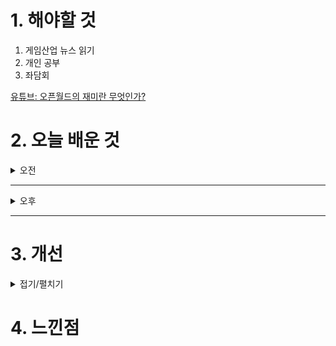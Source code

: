 
# 1. 해야할 것

1. 게임산업 뉴스 읽기 
2. 개인 공부  
3. 좌담회

[유튜브: 오픈월드의 재미란 무엇인가?](https://www.youtube.com/watch?v=goU6YfKWEIc)

# 2. 오늘 배운 것

<details>
<summary>오전</summary>

## 오늘의 뉴스
### 요약
■ AGF 2024, 10월 25일 스테이지 타임테이블 공개
국내 최대 규모 애니메이션 X 게임 축제 'AGF 2024’가 오는 10월 25일(금), 공식 SNS와 홈페이지를 통해 RED & BLUE 스테이지 타임테이블을 공개합니다. 메인 스폰서 '명조:워더링 더 웨이브'가 운영하는 RED 스테이지에는 인기 버추얼 유튜버 그룹 ‘스텔라이브’의 멤버 아라하시 타비, 아카네 리제, 아오쿠모 린이 직접 ‘명조’의 신규 소식과 함께 다양한 정보들을 공개할 예정으로 더욱 화제를 모으고 있습니다. 여기에 인기 애니메이션의 스테이지에 유명 성우진 출연이 예고되어, 서브컬처 팬들의 폭발적인 관심이 예상됩니다.

■ 플레이위드, '드래곤 플라이트2' 티저 사이트 공개
㈜플레이위드코리아(대표 김학준)는 ㈜플레이위드게임즈가 개발 중인 신작 모바일 게임 [드래곤 플라이트2]의 티저 사이트를 공개했습니다. 플레이위드코리아가 퍼블리싱 서비스 예정인 [드래곤 플라이트2]는 전작 [드래곤 플라이트 / 개발, 퍼블리싱 : ㈜라인게임즈]의 지식재산권(IP)을 계승한 정식 후속작입니다. 

■ 하이브IM 지스타 2024 조감도 공개, '아키텍트' 시연한다 
하이브IM(대표 정우용)은 24일, 신작 '아키텍트: 랜드 오브 엑자일(이하 아키텍트)'을 주제로 한 지스타 2024 부스 조감도를 공개했습니다. 하이브IM은 100 부스 규모로 지스타 2024 B2C관 제2전시장에 참가합니다.

■ '몬헌 와일즈', 11월 1일 오픈 베타 테스트 실시
전 세계 헌터들이 기다려온 '몬스터헌터 와일즈'의 오픈 베타 테스트 소식이 마침내 공개됐습니다.  '몬스터헌터 와일즈'의 오픈 베타 테스트는 PS5, XSX|S, PC(스팀)을 통해 진행되며, 모든 플랫폼 통틀어 11월 1일(금) 12:00부터 11월 4일(월) 11:59(한국 시간)까지 진행될 예정입니다. 크로스 플레이를 지원하는 만큼, 플랫폼에 상관없이 함께 즐길 수 있습니다.

■ 시리즈 최초 턴제 전략, '메탈슬러그 택틱스' 11월 5일 출시
에이치투 인터렉티브(이하 H2 INTERACTIVE, 대표 허준하)는 레이커 스튜디오(LEIKIR STUDIO)가 개발한 턴제 전략 게임 '메탈 슬러그 택틱스(Metal Slug Tactics)' 한국어판(다운로드 버전)을 오는 11월 5일 PC, PS4, PS5, 그리고 닌텐도 스위치로 정식 출시할 예정이라고 밝혔습니다. '메탈 슬러그 택틱스'는 수많은 플레이어들의 사랑을 받아온 인기 타이틀 '메탈 슬러그' 시리즈의 독특한 매력과 추억을 불러일으키는 재미를 전략 게임 스타일로 만들어 낸 새로운 작품입니다.

■ '클로저스', 12월 12일부로 나딕게임즈로 서비스 이관 
나딕게임즈가 개발, 넥슨이 서비스하던 MORPG '클로저스'가 출시 10년 만에 넥슨의 품을 떠나게 됐습니다. 이에 따라 '클로저스'의 라이브 서비스는 12월 12일부로 넥슨을 떠나 개발사인 나딕게임즈로 이관, 직접 서비스하게 됩니다.

■ 엔씨소프트 난투형 게임, '배틀크러쉬' 서비스 종료 
엔씨소프트의 난투 액션 게임 '배틀크러쉬'가 23일 구체적인 서비스 종료 일정을 공지했습니다. 서비스가 종료됨에 따라, 엔씨소프트는 2024년 6월 27일 오후 4시부터 10월 23일 오후 4시 사이에 구매한 모든 유료 상품에 대한 환불을 지원할 방침입니다.

■ 에픽게임즈, 새 통합 콘텐츠 마켓플레이스 '팹(Fab)' 런칭
언리얼 엔진과 에픽 에코시스템의 마켓플레이스가 통합된 새로운 콘텐츠 마켓플레이스 '팹'이 정식 출시됐습니다. 팹에서 제공하는 기능들을 살펴보면, 먼저 ▲ KitBash3D, Dekogon Studios, Leartes Studios와 같은 스튜디오와 크리에이터가 제공하는 최고의 퀄리티 3D 에셋, VFX,  환경 등의 콘텐츠가 포함된 방대한 콘텐츠 라이브러리를 탐색할 수 있으며, ▲ '채널'을 사용하여 언리얼 엔진, UEFN, 그리고 Unity와 호환되는 콘텐츠를 찾을 수 있습니다.

■ KOG 신작 '리턴 얼라이브' 스팀 출시 
코그(KOG)가 신작 탑 다운 전략 슈터 '리턴 얼라이브'를 10월 23일 오전 11시(한국시각) 스팀을 통해 전세계에 출시 했다고 발표했습니다. 대규모 핵전쟁 이후 생존자들은 무법 지대를 만들었고, 이 무법지대에는 변이된 생명체와 자의식을 가진 전투 로봇 병기들의 위험이 도사리고 있습니다.

■ 국산 인디게임 시상식, '인디플 어워즈' 인기투표 시작
사단법인 한국인디게임협회는 대한민국 유일의 인디게임 시상식인 '인디플어워즈 2024'에서 후보작 총 16팀을 선정했으며, 게임을 좋아하는 유저 대상으로 온라인 인기투표를 진행한다고 밝혔습니다. 온라인 투표는 협회 공식 네이버카페 ‘인디플’에 작성된 후보작 게임들의 홍보글을 보고 게시글 ‘좋아요’ 버튼을 클릭하는 형태로 간편하게 참여가 가능하고 12월 12일(목)까지 투표를 할 수 있습니다.

■ MSI, AI PC의 미래를 열다: 안산 상록고에서 AI 특강 진행
(주)엠에스아이코리아(https://kr.msi.com, 대표 공번서)는 지난 10월 22일, 안산 상록고등학교 학생들을 대상으로 AI(인공지능) 교육 특강을 진행했다고 밝혔습니다. MSI코리아 담당자는 "이번 특강을 통해 학생들은 최신 AI 기술의 실제 사례를 접하고, MSI의 혁신적인 기술이 어 떻게 사람들의 생활을 변화시키고 있는지를 이해하게 되었다"며 "앞으로도 지역 사회와 함께 학생들이 필요한 기술 역량을 키울 수 있도록 지원할 것"이라고 전했습니다.

■ 웹젠, 지스타 2024서 '드래곤소드' 등 신작 2종 공개
웹젠(대표 김태영)이 '지스타2024'에 신작 2종을 출품합니다. 함께 출품하는 '테르비스'는 웹젠이 자체 개발 중인 서브컬처 수집형RPG 게임입니다. ‘드래곤소드’는 웹젠이 국내 게임 개발사 ‘하운드13’에 300억 원의 지분 투자와 함께 퍼블리싱 계약을 체결한 오픈월드 액션RPG 게임입니다.  자세한 출품작 정보와 부스 이벤트 내용은 ‘지스타2024’ 웹젠 출품작 특별 홈페이지를 개설해 추후 안내할 예정입니다.

■ CFK, 할로윈 맞이 스팀 게임 할인 프로모션 진행
글로벌 게임 퍼블리셔 CFK(대표 구창식)은 24일, 핼러윈 데이를 맞이해 자사의 게임 라인업이 할인 프로모션을 진행한다고 밝혔습니다. '식스타 게이트: 스타트레일'을 비롯해 '식혼도: 백화요란', '닌자일섬', '스마일모' 등 CFK의 인기 라인업이 대거 할인에 돌입, 게임을 구매하기에 좋은 기회가 될 것으로 보입니다.

■ EA SPORTS FC PRO 페스티벌, 12월 21일 광명서 개최
(NASDAQ: EA)는 2024년 12월 21일-22일 양일간 경기도 광명에서 아시아 유일의 축구 e스포츠 축제 FC Pro Festival 2024 (이하'FC PRO 페스티벌)을 개최한다고 발표했습니다. 이전 'FC PRO 페스티벌 대회에서 활약한 'FC 온라인 프로 선수 뿐만 아니라, 인플루언서 그리고 'FC 온라인, 'FC 모바일 의 일반 유저 선수들도 'FC PRO 페스티벌에 참여하여 화려한 게임플레이 기술을 선보일 예정입니다.
</details>

****

<details>
<summary>오후</summary>

## 좌담회
1. 어떤 수업 들었는가?
2. 어떻게 접하고 지원동기가 무엇인가?
3. 온라인/오프라인 둘 중 무엇으로 들었는가?
4. 수업은 계획한 상태로 진행되었는가? 변경이 되었는가?
5. 강사의 전문성은 어떤가?
6. 강의에서 무엇이 좋았는가?
7. 온라인이 좋냐? 오프라인이 좋냐?
8. 개선사항이 있으면 가감없이 말해달라.

****

## 100문 100답
가장 인상 깊었던 게임 시스템에 대해서 논리적으로 서술하세요.

가장 우수한 능력이 뭔가요?

가장 재미있게 한 게임과 그 이유가 뭔가요?

가장 최근에 한 팀 협업이 뭔가요?

가장 최악의 게임 시스템은 뭔가요?

가장 최악의 게임 컨텐츠는 뭔가요?

같은 장르에서 두 개의 게임을 선정하고 비교해보세요.

게임 거래를 어떤 시스템에서는 인플레이션이 심화될 것 같아서 뺐습니다. 왜 그럴 것 같은지 이야기를 해주세요.

게임 기획 전공이 아니라면, 게임 기획을 왜 하려고 하세요?

게임을 많이 하세요?

게임 기획자로서의 포부/목표/필요한 것/자신이 노력하고 있는 바를 말해주세요.

게임 기획자로서 가지고 있는 기술을 말해주세요.

게임 좋아하세요?

게임 중 가장 잘 만들었다고 생각하는 시스템은 뭔가요?

게임 중 가장 잘 만들었다고 생각하는 컨텐츠는 뭔가요?

게임 기획자를 왜 하려고 하세요?

게임 기획자에 대해서 설명해보세요.

게임기획자의 직군을 분류해보세요.

게임 회사에 입사하기 위해서 어떤 노력을 했나요?

경험치 100을 주는 몬스터를 네 명이 잡았을 경우에 경험치 분배를 어떻게 해야 할까요?

국산 MMORPG의 단점에 대해서 설명해주세요.

국산 MMORPG의 장점에 대해서 설명해주세요.

그래픽 퀄을 어떤 것을 다룰 수 있으신가요? 그 깊이는 어떠신가요?

기획자가 된다면 앞으로의 계획, 하고 싶은 것은 어떤 것이 있으세요? 3년 후? 5년 후?

기획자로서 갖춰야 할 덕목 혹은 소양은 무엇인가요?

기획자와 서비스의 관계에 대해서 말해주세요.

기획자와 커뮤니티의 관계에 대해서 말해주세요.

기획자에게 가장 중요한 역량은 무엇일까요?

게임의 비즈니스 모델에 대해서 설명해주세요.

동영상 제작 능력이 있으신가요?

DPS에 대해서 설명해주세요.

레벨 디자이너에서 중요시되는 것은 무엇인가요?

흥행하는 게임들의 통합 이유는 무엇인가요?

마지막으로 하고 싶은 말이 있으신가요?

맥, 마이크로소프트 UI 가이드라인을 겸로 공부해봤나요?

면접장의 예상 질문을 어떻게 생각했으며 어떻게 답하려고 노력했나요?

북미게임을 무엇을 해봤어요?

삶에 가장 큰 영향을 끼친 책 3권을 말해주세요.

상점이 대부분의 게임에 왜 기본 요소인가요?

성공한 게임도 인플레이션이 심화되는데 왜 그런 것 같은지 이야기해주세요.

스크립트를 언어는 어떤 것을 다룰 수 있으신가요?

시스템 디자이너가 어떤 일을 하나요?

시스템과 컨텐츠는 같은 영역인가요. 둘 중 어느 영역에서 세부적으로 어느 부분에서 자신의 역량을 발휘하고 싶은가요?

신입기획자가 하는 일이 뭔가요?

앞으로 나올 게임 중 가장 기대되는 게임과 그 이유는 무엇인가요?

앞으로 어떤 업무를 맡아서 진행하게 될 것 같아요?

앞으로의 게임 산업의 전망은 어떤가요?

야근할 수 있나요?

어떤 게임을 얼마나 해보셨나요? 어떤 장르의 게임을 주로 해보셨나요? PC와 모바일을 각각 분류해서 말해주세요.

어떤 장르의 게임을 좋아하세요?

언리얼 엔진을 할 줄 아세요?

엑셀 잘 하세요?

오버파워캐릭터에 대해서 어떻게 생각하세요?

모바일 게임이 트렌드가 되었는데 왜 온라인 게임에 입사하고 싶으세요?

우리 게임을 본인이 기획을 한다면 어떤 부분을 어떻게 수정하고 싶으세요?

유니티를 할 줄 아세요?

이력서를 보니 공백기간이 있는데, 그동안 뭐하셨어요?

입사하면 무엇을 얻어가고 싶으시고, 우리 회사는 얻을 수 있나요?

자기 연봉을 제시해보세요. 또한 그 이유는 무엇인가요?

자기 포트폴리오에 대해서 설명을 해보세요.

자신의 장점과 단점을 말해주세요.

잘 된 게임 데이터를 뜯어서 분석을 해본 적이 있나요? 있다면 거기서 무엇을 얻으셨나요?

재미있는 게임, 인기가 있는 게임 그리고 상업적으로 성공한 게임을 말해주세요. 다르다면 그 이유를 말해주세요.

저희 회사 게임을 해보셨나요?

졸업 후 경력이 없네요. 무엇을 하셨어요?

좋아하는 서브컬처 있으세요?

지금 본사의 게임을 하지 않는다면 왜 하지 않는지, 이유가 뭔가요?

최근에 게임 기획자가 되기 위해 어떤 교육을 받으셨나요?

최근에 했던 게임이 뭔가요?

컨텐츠 디자이너가 어떤 일을 해요?

큐와 스택에 대해 말해보세요.

툴을 배우는데, 얼마나 걸리는지, 스케치업의 경우 본인이 숙련할 수 있었던 구체적인 기간?

특이한 혹은 재미있게 한 게임의 시스템을 논리적으로 분석하고 이와 비슷한 시스템을 가진 게임의 시스템을 비교분석해주세요.

특정 장르에서 전투 기획 시스템을 어떻게 설정할 것인가요?

포트폴리오 기획서를 직접 만들었나요?

포트폴리오 로드맵을 직접 작성하였나요?

포트폴리오 안의 기획의도와 같이 실질적인 기획 능력과 게임 분석 능력에 관해 질문할게요

포트폴리오 제작 기간은 어떻게 되나요?

포트폴리오를 혼자 만드셨나요?

포트폴리오에 대해 설명해주세요

한국, 일본, 북미의 UI 차이점은 무엇이라고 생각하세요?

협업 과정을 해봤다면 과정 중에 동료끼리 트러블이 있었는지 어떻게 해결했는지 궁금하네요.

회사에 대해 더 질문하고 싶으신 것 있으세요?

우리 회사에 지원한 동기가 뭔가요?

휴일의 하루 일과를 말해주세요

캐릭터의 이름을 어떻게 설정할 것인지 설명해주세요

1:1 개인거래에 대한 자신의 생각을 이야기 해주세요

1분 자기소개를 해주세요

C,C++언어는 어디까지 이해하고 있나요?

ELO 시스템에 대해서 설명해보세요

FSM에 대해서 설명해보세요

JPEG와 PNG 차이점을 설명해주세요

MMORPG와 MORPG의 차이점을 설명해주세요

MMORPG의 Attraction 방법과 Motivation 제공에 대해서 설명해주세요

MMORPG의 interaction에 대해서 설명해주세요

MMORPG의 커뮤니티에 대해서 설명해주세요

MMORPG의 플레이 타임과 라이프 타임에 대해서 설명해주세요

MS 오피스 사용능력은 어떻게 되나요?

내 문서는 어떻게 만들었나요?

VBA 잘하세요?



</details>

****


# 3. 개선


<details>
<summary>접기/펼치기</summary>


</details>



# 4. 느낀점


